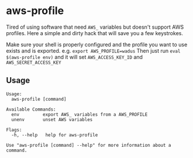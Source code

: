 # aws-profile

Tired of using software that need `AWS_` variables but doesn't support AWS profiles. Here a simple and dirty hack that will save you a few keystrokes.

Make sure your shell is properly configured and the profile you want to use exists and is exported. e.g. `export AWS_PROFILE=wadus`
Then just run `eval $(aws-profile env)` and it will set `AWS_ACCESS_KEY_ID` and `AWS_SECRET_ACCESS_KEY`

## Usage

```
Usage:
  aws-profile [command]

Available Commands:
  env         export AWS_ variables from a AWS_PROFILE
  unenv       unset AWS variables

Flags:
  -h, --help   help for aws-profile

Use "aws-profile [command] --help" for more information about a command.
```
